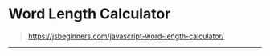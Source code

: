 # Word Length Calculator

> https://jsbeginners.com/javascript-word-length-calculator/

---

<!-- experiments -->
